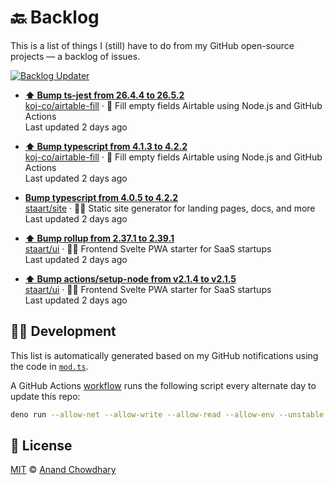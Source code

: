 # 🔙 Backlog

This is a list of things I (still) have to do from my GitHub open-source projects — a backlog of issues.

[![Backlog Updater](https://github.com/AnandChowdhary/backlog/workflows/Backlog%20Updater/badge.svg)](https://github.com/AnandChowdhary/backlog/actions)

- **[⬆️ Bump ts-jest from 26.4.4 to 26.5.2](https://github.com/koj-co/airtable-fill/pulls/74)**  
[koj-co/airtable-fill](https://github.com/koj-co/airtable-fill) · 💨 Fill empty fields Airtable using Node.js and GitHub Actions  
Last updated 2 days ago  

- **[⬆️ Bump typescript from 4.1.3 to 4.2.2](https://github.com/koj-co/airtable-fill/pulls/73)**  
[koj-co/airtable-fill](https://github.com/koj-co/airtable-fill) · 💨 Fill empty fields Airtable using Node.js and GitHub Actions  
Last updated 2 days ago  

- **[Bump typescript from 4.0.5 to 4.2.2](https://github.com/staart/site/pulls/369)**  
[staart/site](https://github.com/staart/site) · 🏁📑 Static site generator for landing pages, docs, and more  
Last updated 2 days ago  

- **[⬆️ Bump rollup from 2.37.1 to 2.39.1](https://github.com/staart/ui/pulls/1086)**  
[staart/ui](https://github.com/staart/ui) · 🏁🌐 Frontend Svelte PWA starter for SaaS startups  
Last updated 2 days ago  

- **[⬆️ Bump actions/setup-node from v2.1.4 to v2.1.5](https://github.com/staart/ui/pulls/1085)**  
[staart/ui](https://github.com/staart/ui) · 🏁🌐 Frontend Svelte PWA starter for SaaS startups  
Last updated 2 days ago  


## 👩‍💻 Development

This list is automatically generated based on my GitHub notifications using the code in [`mod.ts`](./mod.ts).

A GitHub Actions [workflow](./.github/workflows/update.yml) runs the following script every alternate day to update this repo:

```bash
deno run --allow-net --allow-write --allow-read --allow-env --unstable mod.ts
```

## 📄 License

[MIT](./LICENSE) © [Anand Chowdhary](https://anandchowdhary.com)

